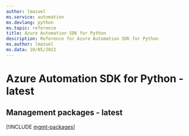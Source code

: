 ```yaml
---
author: lmazuel
ms.service: automation
ms.devlang: python
ms.topic: reference
title: Azure Automation SDK for Python
description: Reference for Azure Automation SDK for Python
ms.author: lmazuel
ms.data: 10/05/2022
---
```

# Azure Automation SDK for Python - latest

## Management packages - latest
[!INCLUDE [mgmt-packages](automation-mgmt-index.md)]